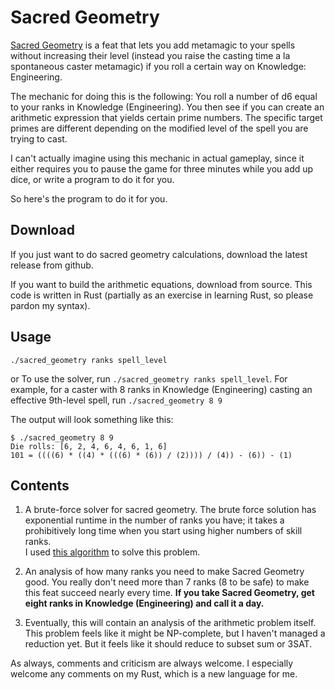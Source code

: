 # Sacred Geometry

[Sacred Geometry](https://github.com/sarahscheffler/sacred-geometry.git) is a
feat that lets you add metamagic to your spells without increasing their level
(instead you raise the casting time a la spontaneous caster metamagic) if you
roll a certain way on Knowledge: Engineering.

The mechanic for doing this is the following: You roll a number of d6 equal to
your ranks in Knowledge (Engineering).  You then see if you can create an
arithmetic expression that yields certain prime numbers.  The specific target
primes are different depending on the modified level of the spell you are
trying to cast.

I can't actually imagine using this mechanic in actual gameplay, since it 
either requires you to pause the game for three minutes while you add up dice,
or write a program to do it for you.

So here's the program to do it for you.

## Download

If you just want to do sacred geometry calculations, download the latest
release from github.

If you want to build the arithmetic equations, download from source.  This code
is written in Rust (partially as an exercise in learning Rust, so please pardon
my syntax).

## Usage

```
./sacred_geometry ranks spell_level
```
or 
To use the solver, run `./sacred_geometry ranks spell_level`.  For example, for
a caster with 8 ranks in Knowledge (Engineering) casting an effective 9th-level
spell, run `./sacred_geometry 8 9`

The output will look something like this:
```
$ ./sacred_geometry 8 9
Die rolls: [6, 2, 4, 6, 4, 6, 1, 6]
101 = ((((6) * ((4) * (((6) * (6)) / (2)))) / (4)) - (6)) - (1)
```

## Contents

1. A brute-force solver for sacred geometry.  The brute force
   solution has exponential runtime in the number of ranks you have; it takes a
   prohibitively long time when you start using higher numbers of skill  ranks.  
   I used [this
   algorithm](http://www.codinghelmet.com/?path=exercises/expression-from-numbers)
   to solve this problem.

2. An analysis of how many ranks you need to make Sacred Geometry good.  You
   really don't need more than 7 ranks (8 to be safe) to make this feat succeed
   nearly every time.  **If you take Sacred Geometry, get eight ranks in
   Knowledge (Engineering) and call it a day.**

3. Eventually, this will contain an analysis of the arithmetic problem itself.
   This problem feels like it might be NP-complete, but I haven't managed a
   reduction yet.  But it feels like it should reduce to subset sum or 3SAT.

As always, comments and criticism are always welcome.  I especially welcome any
comments on my Rust, which is a new language for me.


